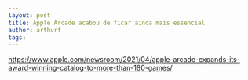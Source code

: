 ```yaml
---
layout: post
title: Apple Arcade acabou de ficar ainda mais essencial
author: arthurf
tags:
---
```



https://www.apple.com/newsroom/2021/04/apple-arcade-expands-its-award-winning-catalog-to-more-than-180-games/
